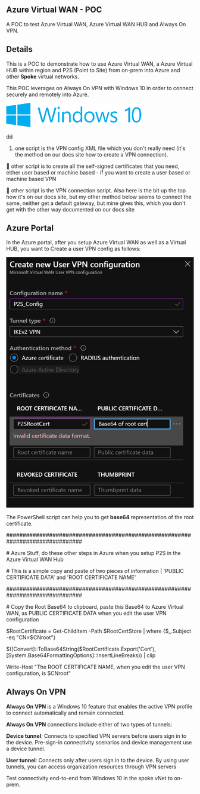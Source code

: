 Azure Virtual WAN - POC
-----------------------

A POC to test Azure Virtual WAN, Azure Virtual WAN HUB and Always On VPN.

Details
-------

This is a POC to demonstrate how to use Azure Virtual WAN, a Azure Virtual HUB
within region and P2S (Point to Site) from on-prem into Azure and other
**Spoke** virtual networks.

This POC leverages on Always On VPN with Windows 10 in order to connect securely
and remotely into Azure.

![A picture containing object, clock, drawing, meter Description automatically generated](media/28c6f1cb4e96fb1629e13f531bd8de50.png)

dd

1.  one script is the VPN config XML file which you don't really need (it's the
    method on our docs site how to create a VPN connection). 

 other script is to create all the self-signed certificates that you need,
either user based or machine based - if you want to create a user based or
machine based VPN

 other script is the VPN connection script. Also here is the bit up the top how
it's on our docs site, but my other method below seems to connect the same,
neither get a default gateway, but mine gives this, which you don't get with the
other way documented on our docs site

Azure Portal
------------

In the Azure portal, after you setup Azure Virtual WAN as well as a Virtual HUB,
you want to Create a user VPN config as follows:

![](media/777764436ba58217d74bb596245eac22.png)

The PowerShell script can help you to get **base64** representation of the root
certificate.

\#\#\#\#\#\#\#\#\#\#\#\#\#\#\#\#\#\#\#\#\#\#\#\#\#\#\#\#\#\#\#\#\#\#\#\#\#\#\#\#\#\#\#\#\#\#\#\#\#\#\#\#\#\#\#\#\#\#\#\#\#\#\#\#\#\#\#\#\#\#\#\#\#\#\#\#\#\#\#

\# Azure Stuff, do these other steps in Azure when you setup P2S in the Azure
Virtual WAN Hub

\# This is a simple copy and paste of two pieces of information \| 'PUBLIC
CERTIFICATE DATA' and 'ROOT CERTIFICATE NAME'

\#\#\#\#\#\#\#\#\#\#\#\#\#\#\#\#\#\#\#\#\#\#\#\#\#\#\#\#\#\#\#\#\#\#\#\#\#\#\#\#\#\#\#\#\#\#\#\#\#\#\#\#\#\#\#\#\#\#\#\#\#\#\#\#\#\#\#\#\#\#\#\#\#\#\#\#\#\#\#

\# Copy the Root Base64 to clipboard, paste this Base64 to Azure Virtual WAN, as
PUBLIC CERTIFICATE DATA when you edit the user VPN configuration

\$RootCertificate = Get-ChildItem -Path \$RootCertStore \| where {\$_.Subject
-eq "CN=\$CNroot"}

\$([Convert]::ToBase64String(\$RootCertificate.Export('Cert'),
[System.Base64FormattingOptions]::InsertLineBreaks)) \| clip

Write-Host "The ROOT CERTIFICATE NAME, when you edit the user VPN configuration,
is \$CNroot"

Always On VPN
-------------

**Always On VPN** is a Windows 10 feature that enables the active VPN profile to
connect automatically and remain connected.

**Always On VPN** connections include either of two types of tunnels:

**Device tunnel**: Connects to specified VPN servers before users sign in to the
device. Pre-sign-in connectivity scenarios and device management use a device
tunnel.

**User tunnel**: Connects only after users sign in to the device. By using user
tunnels, you can access organization resources through VPN servers

Test connectivity end-to-end from Windows 10 in the spoke vNet to on-prem.
